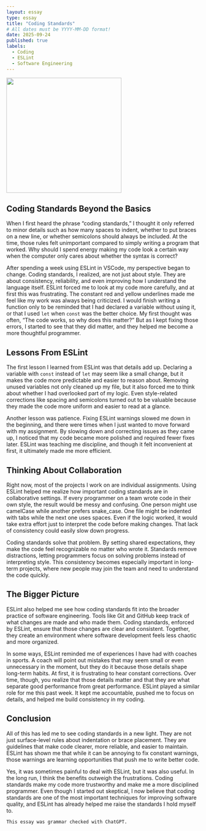 ```yaml
---
layout: essay
type: essay
title: "Coding Standards"
# All dates must be YYYY-MM-DD format!
date: 2025-09-24
published: true
labels:
  - Coding
  - ESLint
  - Software Engineering
---
```


<img width="300px" class="rounded float-start pe-4" src="https://media2.dev.to/dynamic/image/width=1000,height=420,fit=cover,gravity=auto,format=auto/https%3A%2F%2Fdev-to-uploads.s3.amazonaws.com%2Fuploads%2Farticles%2F6jevsi5g9xn10jkr3p1w.png">


## Coding Standards Beyond the Basics  

When I first heard the phrase “coding standards,” I thought it only referred to minor details such as how many spaces to indent, whether to put braces on a new line, or whether semicolons should always be included. At the time, those rules felt unimportant compared to simply writing a program that worked. Why should I spend energy making my code look a certain way when the computer only cares about whether the syntax is correct?  

After spending a week using ESLint in VSCode, my perspective began to change. Coding standards, I realized, are not just about style. They are about consistency, reliability, and even improving how I understand the language itself. ESLint forced me to look at my code more carefully, and at first this was frustrating. The constant red and yellow underlines made me feel like my work was always being criticized. I would finish writing a function only to be reminded that I had declared a variable without using it, or that I used `let` when `const` was the better choice. My first thought was often, “The code works, so why does this matter?” But as I kept fixing those errors, I started to see that they did matter, and they helped me become a more thoughtful programmer.  

## Lessons From ESLint  

The first lesson I learned from ESLint was that details add up. Declaring a variable with `const` instead of `let` may seem like a small change, but it makes the code more predictable and easier to reason about. Removing unused variables not only cleaned up my file, but it also forced me to think about whether I had overlooked part of my logic. Even style-related corrections like spacing and semicolons turned out to be valuable because they made the code more uniform and easier to read at a glance.  

Another lesson was patience. Fixing ESLint warnings slowed me down in the beginning, and there were times when I just wanted to move forward with my assignment. By slowing down and correcting issues as they came up, I noticed that my code became more polished and required fewer fixes later. ESLint was teaching me discipline, and though it felt inconvenient at first, it ultimately made me more efficient.  

## Thinking About Collaboration  

Right now, most of the projects I work on are individual assignments. Using ESLint helped me realize how important coding standards are in collaborative settings. If every programmer on a team wrote code in their own style, the result would be messy and confusing. One person might use camelCase while another prefers snake_case. One file might be indented with tabs while the next one uses spaces. Even if the logic worked, it would take extra effort just to interpret the code before making changes. That lack of consistency could easily slow down progress.  

Coding standards solve that problem. By setting shared expectations, they make the code feel recognizable no matter who wrote it. Standards remove distractions, letting programmers focus on solving problems instead of interpreting style. This consistency becomes especially important in long-term projects, where new people may join the team and need to understand the code quickly.  

## The Bigger Picture  

ESLint also helped me see how coding standards fit into the broader practice of software engineering. Tools like Git and GitHub keep track of what changes are made and who made them. Coding standards, enforced by ESLint, ensure that those changes are clear and consistent. Together, they create an environment where software development feels less chaotic and more organized.  

In some ways, ESLint reminded me of experiences I have had with coaches in sports. A coach will point out mistakes that may seem small or even unnecessary in the moment, but they do it because those details shape long-term habits. At first, it is frustrating to hear constant corrections. Over time, though, you realize that those details matter and that they are what separate good performance from great performance. ESLint played a similar role for me this past week. It kept me accountable, pushed me to focus on details, and helped me build consistency in my coding.  

## Conclusion  

All of this has led me to see coding standards in a new light. They are not just surface-level rules about indentation or brace placement. They are guidelines that make code clearer, more reliable, and easier to maintain. ESLint has shown me that while it can be annoying to fix constant warnings, those warnings are learning opportunities that push me to write better code.  

Yes, it was sometimes painful to deal with ESLint, but it was also useful. In the long run, I think the benefits outweigh the frustrations. Coding standards make my code more trustworthy and make me a more disciplined programmer. Even though I started out skeptical, I now believe that coding standards are one of the most important techniques for improving software quality, and ESLint has already helped me raise the standards I hold myself to.  

```This essay was grammar checked with ChatGPT.```
